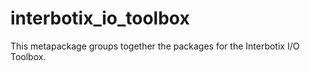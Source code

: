 # interbotix_io_toolbox

This metapackage groups together the packages for the Interbotix I/O Toolbox.
